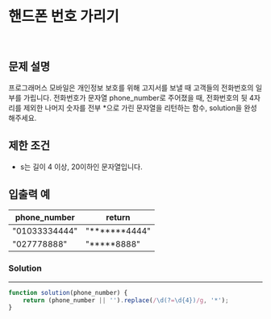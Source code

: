 # 핸드폰 번호 가리기
<br/>

## 문제 설명
프로그래머스 모바일은 개인정보 보호를 위해 고지서를 보낼 때 고객들의 전화번호의 일부를 가립니다.
전화번호가 문자열 phone_number로 주어졌을 때, 전화번호의 뒷 4자리를 제외한 나머지 숫자를 전부 *으로 가린 문자열을 리턴하는 함수, solution을 완성해주세요.

## 제한 조건
- s는 길이 4 이상, 20이하인 문자열입니다.

## 입출력 예
| phone_number | return |
| --- | --- |
| "01033334444" | "*******4444" |
| "027778888" | "*****8888" |

### Solution

---

```javascript
function solution(phone_number) {
    return (phone_number || '').replace(/\d(?=\d{4})/g, '*');
}
```
